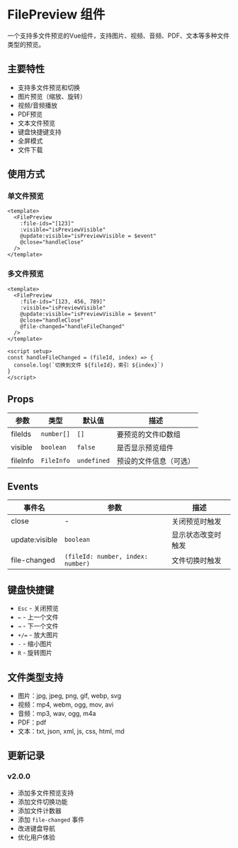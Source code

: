 # FilePreview 组件

一个支持多文件预览的Vue组件，支持图片、视频、音频、PDF、文本等多种文件类型的预览。

## 主要特性

- 支持多文件预览和切换
- 图片预览（缩放、旋转）
- 视频/音频播放
- PDF预览
- 文本文件预览
- 键盘快捷键支持
- 全屏模式
- 文件下载

## 使用方式

### 单文件预览
```vue
<template>
  <FilePreview 
    :file-ids="[123]"
    :visible="isPreviewVisible"
    @update:visible="isPreviewVisible = $event"
    @close="handleClose"
  />
</template>
```

### 多文件预览
```vue
<template>
  <FilePreview 
    :file-ids="[123, 456, 789]"
    :visible="isPreviewVisible"
    @update:visible="isPreviewVisible = $event"
    @close="handleClose"
    @file-changed="handleFileChanged"
  />
</template>

<script setup>
const handleFileChanged = (fileId, index) => {
  console.log(`切换到文件 ${fileId}，索引 ${index}`)
}
</script>
```

## Props

| 参数 | 类型 | 默认值 | 描述 |
|------|------|--------|------|
| fileIds | `number[]` | `[]` | 要预览的文件ID数组 |
| visible | `boolean` | `false` | 是否显示预览组件 |
| fileInfo | `FileInfo` | `undefined` | 预设的文件信息（可选） |

## Events

| 事件名 | 参数 | 描述 |
|--------|------|------|
| close | - | 关闭预览时触发 |
| update:visible | `boolean` | 显示状态改变时触发 |
| file-changed | `(fileId: number, index: number)` | 文件切换时触发 |

## 键盘快捷键

- `Esc` - 关闭预览
- `←` - 上一个文件
- `→` - 下一个文件
- `+/=` - 放大图片
- `-` - 缩小图片
- `R` - 旋转图片

## 文件类型支持

- 图片：jpg, jpeg, png, gif, webp, svg
- 视频：mp4, webm, ogg, mov, avi
- 音频：mp3, wav, ogg, m4a
- PDF：pdf
- 文本：txt, json, xml, js, css, html, md

## 更新记录

### v2.0.0
- 添加多文件预览支持
- 添加文件切换功能
- 添加文件计数器
- 添加 `file-changed` 事件
- 改进键盘导航
- 优化用户体验 